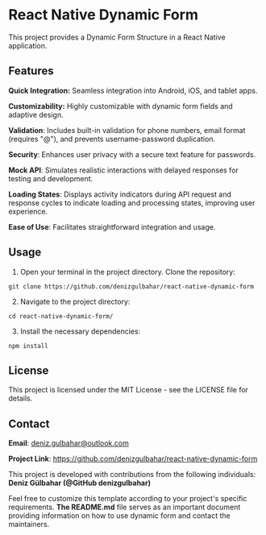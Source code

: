 <h1>React Native Dynamic Form</h1>  

This project provides a Dynamic Form Structure in a React Native application.

<h2>Features</h2>

**Quick Integration:** Seamless integration into Android, iOS, and tablet apps.

**Customizability:** Highly customizable with dynamic form fields and adaptive design.

**Validation**: Includes built-in validation for phone numbers, email format (requires "@"), and prevents username-password duplication.

**Security**: Enhances user privacy with a secure text feature for passwords.

**Mock API**: Simulates realistic interactions with delayed responses for testing and development.

**Loading States**: Displays activity indicators during API request and response cycles to indicate loading and processing states, improving user experience.

**Ease of Use**: Facilitates straightforward integration and usage.

<h2>Usage</h2>

1. Open your terminal in the project directory. Clone the repository:
```zh 
git clone https://github.com/denizgulbahar/react-native-dynamic-form
```
2. Navigate to the project directory:
```zh 
cd react-native-dynamic-form/
```
3. Install the necessary dependencies:
```zh 
npm install
```
<h2>License</h2>
This project is licensed under the MIT License - see the LICENSE file for details.
<h2>Contact</h2>

**Email**: deniz.gulbahar@outlook.com

**Project Link**: https://github.com/denizgulbahar/react-native-dynamic-form

This project is developed with contributions from the following individuals: **Deniz Gülbahar (@GitHub denizgulbahar)**

Feel free to customize this template according to your project's specific requirements. **The README.md** file serves as an important document providing information on how to use dynamic form and contact the maintainers.